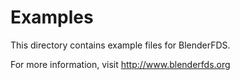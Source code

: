 # Examples

This directory contains example files for BlenderFDS.

For more information, visit http://www.blenderfds.org

